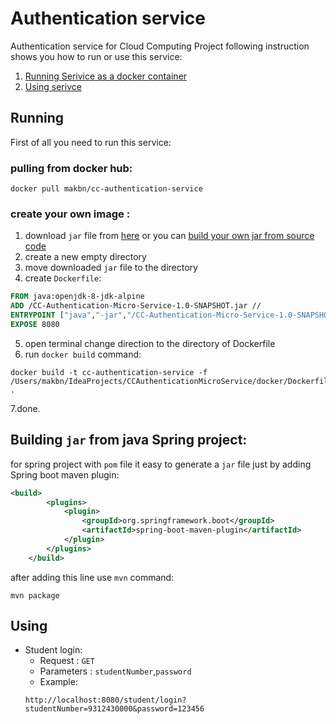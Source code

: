 # Authentication service
Authentication service for Cloud Computing Project following instruction shows you how to run or use this service:
 1. [Running Serivice as a docker container](#running)
 2. [Using serivce](#using)

## Running

First of all you need to run this service:
 
### pulling from docker hub:

```terminal
docker pull makbn/cc-authentication-service 
```

### create your own image :

1. download `jar` file from [here](https://github.com/makbn/authentication-service/releases/tag/1.0-SNAPSHOT) or you can [build your own jar from source code](#building-jar-from-spring-project)
2. create a new empty directory
3. move downloaded `jar` file to the directory
4. create `Dockerfile`:
  
```dockerfile
FROM java:openjdk-8-jdk-alpine
ADD /CC-Authentication-Micro-Service-1.0-SNAPSHOT.jar //
ENTRYPOINT ["java","-jar","/CC-Authentication-Micro-Service-1.0-SNAPSHOT.jar"]
EXPOSE 8080
```
5. open terminal change direction to the directory of Dockerfile
6. run `docker build` command:

```terminal
docker build -t cc-authentication-service -f /Users/makbn/IdeaProjects/CCAuthenticationMicroService/docker/Dockerfile .
```
7.done.

## Building `jar` from java Spring project:

for spring project with `pom` file it easy to generate a `jar` file just by adding Spring boot maven plugin:

```xml
<build>
        <plugins>
            <plugin>
                <groupId>org.springframework.boot</groupId>
                <artifactId>spring-boot-maven-plugin</artifactId>
            </plugin>
        </plugins>
    </build>

```

after adding this line use `mvn` command:

```terminal
mvn package
```

## Using

* Student login:
  * Request : `GET`
  * Parameters : `studentNumber`,`password`
  * Example:
  ```
  http://localhost:8080/student/login?studentNumber=9312430000&password=123456
  ```
